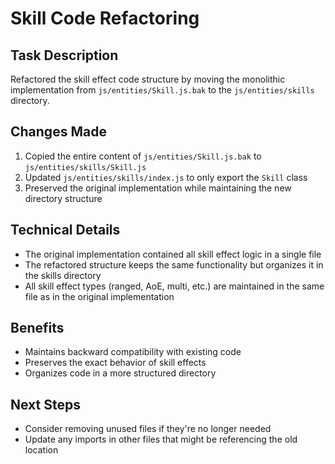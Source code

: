 # Skill Code Refactoring

## Task Description
Refactored the skill effect code structure by moving the monolithic implementation from `js/entities/Skill.js.bak` to the `js/entities/skills` directory.

## Changes Made
1. Copied the entire content of `js/entities/Skill.js.bak` to `js/entities/skills/Skill.js`
2. Updated `js/entities/skills/index.js` to only export the `Skill` class
3. Preserved the original implementation while maintaining the new directory structure

## Technical Details
- The original implementation contained all skill effect logic in a single file
- The refactored structure keeps the same functionality but organizes it in the skills directory
- All skill effect types (ranged, AoE, multi, etc.) are maintained in the same file as in the original implementation

## Benefits
- Maintains backward compatibility with existing code
- Preserves the exact behavior of skill effects
- Organizes code in a more structured directory

## Next Steps
- Consider removing unused files if they're no longer needed
- Update any imports in other files that might be referencing the old location